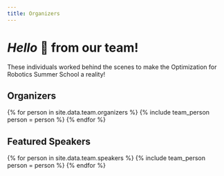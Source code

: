```yaml
---
title: Organizers
---
```

# *Hello* 👋 from our team!

These individuals worked behind the scenes to make the Optimization for Robotics Summer School a reality!

## Organizers
{% for person in site.data.team.organizers %}
{% include team_person person = person %}
{% endfor %}

## Featured Speakers
{% for person in site.data.team.speakers %}
{% include team_person person = person %}
{% endfor %}